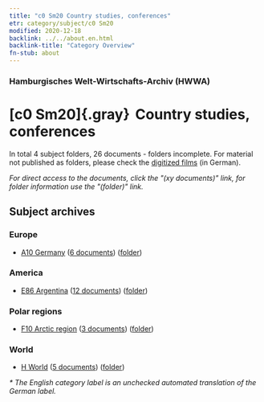 ```yaml
---
title: "c0 Sm20 Country studies, conferences"
etr: category/subject/c0 Sm20
modified: 2020-12-18
backlink: ../../about.en.html
backlink-title: "Category Overview"
fn-stub: about
---
```


### Hamburgisches Welt-Wirtschafts-Archiv (HWWA)
# [c0 Sm20]{.gray}&#8201; Country studies, conferences&#160; 





In total 4 subject folders, 26 documents - folders incomplete.
For material not published as folders, please check the [digitized films](/film/h1_sh) (in German).

_For direct access to the documents, click the "(xy documents)" link, for folder information use the "(folder)" link._

## Subject archives



### Europe

- [A10 Germany](../../../geo/about.en.html#A10) (<a href="https://dfg-viewer.de/show/?tx_dlf[id]=https://pm20.zbw.eu/mets/sh/1261xx/126128/1827xx/182723/public.mets.en.xml" target="_blank">6 documents</a>) ([folder](http://purl.org/pressemappe20/folder/sh/126128,182723))

### America

- [E86 Argentina](../../../geo/about.en.html#E86) (<a href="https://dfg-viewer.de/show/?tx_dlf[id]=https://pm20.zbw.eu/mets/sh/1416xx/141692/1827xx/182723/public.mets.en.xml" target="_blank">12 documents</a>) ([folder](http://purl.org/pressemappe20/folder/sh/141692,182723))

### Polar regions

- [F10 Arctic region](../../../geo/about.en.html#F10) (<a href="https://dfg-viewer.de/show/?tx_dlf[id]=https://pm20.zbw.eu/mets/sh/1417xx/141702/1827xx/182723/public.mets.en.xml" target="_blank">3 documents</a>) ([folder](http://purl.org/pressemappe20/folder/sh/141702,182723))

### World

- [H World](../../../geo/about.en.html#H) (<a href="https://dfg-viewer.de/show/?tx_dlf[id]=https://pm20.zbw.eu/mets/sh/1417xx/141728/1827xx/182723/public.mets.en.xml" target="_blank">5 documents</a>) ([folder](http://purl.org/pressemappe20/folder/sh/141728,182723))


_* The English category label is an unchecked automated translation of the German label._

